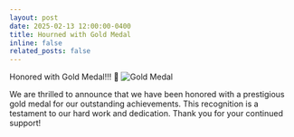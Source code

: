 ```yaml
---
layout: post
date: 2025-02-13 12:00:00-0400
title: Hourned with Gold Medal
inline: false
related_posts: false
---
```


Honored with Gold Medal!!! 🏅
![Gold Medal](../../assets/img/gold.png)

We are thrilled to announce that we have been honored with a prestigious gold medal for our outstanding achievements. This recognition is a testament to our hard work and dedication. Thank you for your continued support!